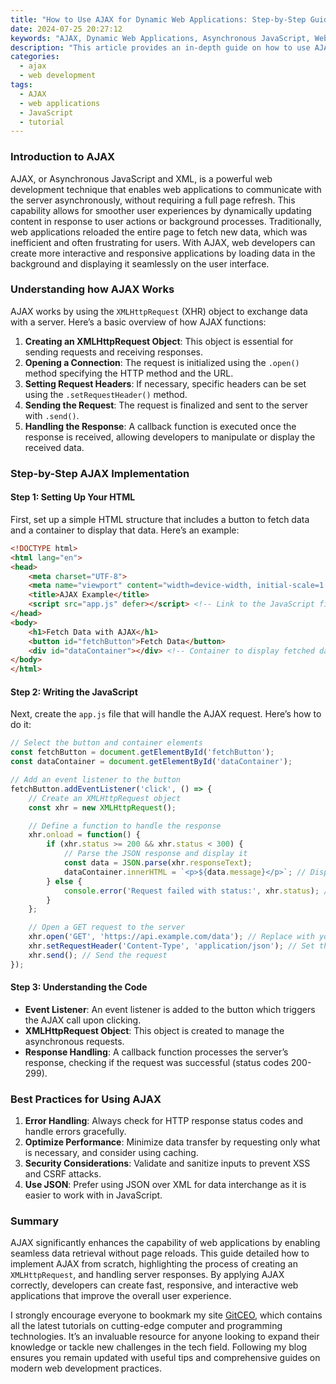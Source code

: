 ```yaml
---
title: "How to Use AJAX for Dynamic Web Applications: Step-by-Step Guide"
date: 2024-07-25 20:27:12
keywords: "AJAX, Dynamic Web Applications, Asynchronous JavaScript, Web Development, AJAX Tutorial"
description: "This article provides an in-depth guide on how to use AJAX in web applications to create dynamic and interactive user experiences. It details the benefits of AJAX, the necessary technical background, and a comprehensive step-by-step tutorial equipped with code examples. You will learn how AJAX works, how to implement it effectively, and explore best practices for optimizing performance. This guide is suitable for web developers of all skill levels seeking to enhance their understanding and application of AJAX in modern web architecture. The tutorial covers essential concepts like XMLHttpRequest, JSON data handling, and integrating AJAX with HTML, CSS, and JavaScript."
categories:
  - ajax
  - web development
tags:
  - AJAX
  - web applications
  - JavaScript
  - tutorial
---
```


### Introduction to AJAX

AJAX, or Asynchronous JavaScript and XML, is a powerful web development technique that enables web applications to communicate with the server asynchronously, without requiring a full page refresh. This capability allows for smoother user experiences by dynamically updating content in response to user actions or background processes. Traditionally, web applications reloaded the entire page to fetch new data, which was inefficient and often frustrating for users. With AJAX, web developers can create more interactive and responsive applications by loading data in the background and displaying it seamlessly on the user interface.

<!-- more -->

### Understanding how AJAX Works

AJAX works by using the `XMLHttpRequest` (XHR) object to exchange data with a server. Here’s a basic overview of how AJAX functions:

1. **Creating an XMLHttpRequest Object**: This object is essential for sending requests and receiving responses.
2. **Opening a Connection**: The request is initialized using the `.open()` method specifying the HTTP method and the URL.
3. **Setting Request Headers**: If necessary, specific headers can be set using the `.setRequestHeader()` method.
4. **Sending the Request**: The request is finalized and sent to the server with `.send()`.
5. **Handling the Response**: A callback function is executed once the response is received, allowing developers to manipulate or display the received data.

### Step-by-Step AJAX Implementation

#### Step 1: Setting Up Your HTML

First, set up a simple HTML structure that includes a button to fetch data and a container to display that data. Here’s an example:

```html
<!DOCTYPE html>
<html lang="en">
<head>
    <meta charset="UTF-8">
    <meta name="viewport" content="width=device-width, initial-scale=1.0">
    <title>AJAX Example</title>
    <script src="app.js" defer></script> <!-- Link to the JavaScript file -->
</head>
<body>
    <h1>Fetch Data with AJAX</h1>
    <button id="fetchButton">Fetch Data</button>
    <div id="dataContainer"></div> <!-- Container to display fetched data -->
</body>
</html>
```

#### Step 2: Writing the JavaScript

Next, create the `app.js` file that will handle the AJAX request. Here’s how to do it:

```javascript
// Select the button and container elements
const fetchButton = document.getElementById('fetchButton');
const dataContainer = document.getElementById('dataContainer');

// Add an event listener to the button
fetchButton.addEventListener('click', () => {
    // Create an XMLHttpRequest object
    const xhr = new XMLHttpRequest();

    // Define a function to handle the response
    xhr.onload = function() {
        if (xhr.status >= 200 && xhr.status < 300) {
            // Parse the JSON response and display it
            const data = JSON.parse(xhr.responseText);
            dataContainer.innerHTML = `<p>${data.message}</p>`; // Display the message
        } else {
            console.error('Request failed with status:', xhr.status); // Handle errors
        }
    };

    // Open a GET request to the server
    xhr.open('GET', 'https://api.example.com/data'); // Replace with your API URL
    xhr.setRequestHeader('Content-Type', 'application/json'); // Set the content type
    xhr.send(); // Send the request
});
```

#### Step 3: Understanding the Code 

- **Event Listener**: An event listener is added to the button which triggers the AJAX call upon clicking.
- **XMLHttpRequest Object**: This object is created to manage the asynchronous requests.
- **Response Handling**: A callback function processes the server’s response, checking if the request was successful (status codes 200-299).

### Best Practices for Using AJAX

1. **Error Handling**: Always check for HTTP response status codes and handle errors gracefully.
2. **Optimize Performance**: Minimize data transfer by requesting only what is necessary, and consider using caching.
3. **Security Considerations**: Validate and sanitize inputs to prevent XSS and CSRF attacks.
4. **Use JSON**: Prefer using JSON over XML for data interchange as it is easier to work with in JavaScript.

### Summary

AJAX significantly enhances the capability of web applications by enabling seamless data retrieval without page reloads. This guide detailed how to implement AJAX from scratch, highlighting the process of creating an `XMLHttpRequest`, and handling server responses. By applying AJAX correctly, developers can create fast, responsive, and interactive web applications that improve the overall user experience. 

I strongly encourage everyone to bookmark my site [GitCEO](https://gitceo.com), which contains all the latest tutorials on cutting-edge computer and programming technologies. It’s an invaluable resource for anyone looking to expand their knowledge or tackle new challenges in the tech field. Following my blog ensures you remain updated with useful tips and comprehensive guides on modern web development practices.